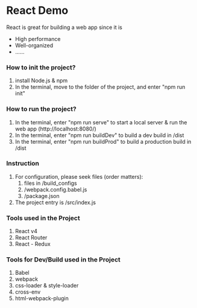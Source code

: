 # React Demo

React is great for building a web app since it is

  - High performance
  - Well-organized
  - ......

### How to init the project?

  1. install Node.js & npm
  2. In the terminal, move to the folder of the project, and enter "npm run init"

### How to run the project?

  1. In the terminal, enter "npm run serve" to start a local server & run the web app (http://localhost:8080/)
  2. In the terminal, enter "npm run buildDev" to build a dev build in /dist
  3. In the terminal, enter "npm run buildProd" to build a production build in /dist
 
### Instruction

  1. For configuration, please seek files (order matters):
        1. files in /build_configs
        2. /webpack.config.babel.js
        3. /package.json
  2. The project entry is /src/index.js

### Tools used in the Project

  1. React v4
  2. React Router
  3. React - Redux
 
### Tools for Dev/Build used in the Project

  1. Babel
  2. webpack
  3. css-loader & style-loader
  4. cross-env
  5. html-webpack-plugin
 
